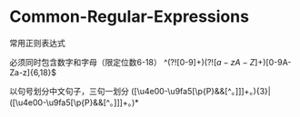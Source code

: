 # Common-Regular-Expressions
常用正则表达式

必须同时包含数字和字母（限定位数6-18） ^(?![0-9]+$)(?![a-zA-Z]+$)[0-9A-Za-z]{6,18}$

以句号划分中文句子，三句一划分 ([\u4e00-\u9fa5[\p{P}&&[^。]]]+。){3}|([\u4e00-\u9fa5[\p{P}&&[^。]]]+。)*
